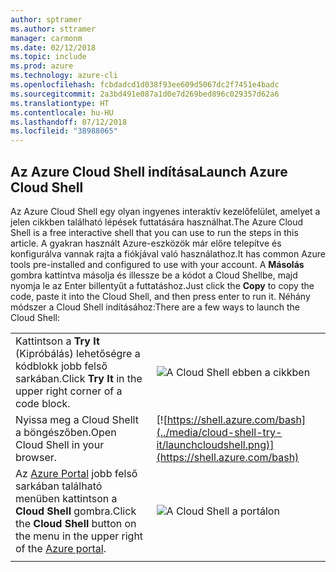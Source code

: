 ```yaml
---
author: sptramer
ms.author: sttramer
manager: carmonm
ms.date: 02/12/2018
ms.topic: include
ms.prod: azure
ms.technology: azure-cli
ms.openlocfilehash: fcbdadcd1d038f93ee609d5067dc2f7451e4badc
ms.sourcegitcommit: 2a3bd491e087a1d0e7d269bed896c029357d62a6
ms.translationtype: HT
ms.contentlocale: hu-HU
ms.lasthandoff: 07/12/2018
ms.locfileid: "38988065"
---
```

## <a name="launch-azure-cloud-shell"></a><span data-ttu-id="e3412-101">Az Azure Cloud Shell indítása</span><span class="sxs-lookup"><span data-stu-id="e3412-101">Launch Azure Cloud Shell</span></span>

<span data-ttu-id="e3412-102">Az Azure Cloud Shell egy olyan ingyenes interaktív kezelőfelület, amelyet a jelen cikkben található lépések futtatására használhat.</span><span class="sxs-lookup"><span data-stu-id="e3412-102">The Azure Cloud Shell is a free interactive shell that you can use to run the steps in this article.</span></span> <span data-ttu-id="e3412-103">A gyakran használt Azure-eszközök már előre telepítve és konfigurálva vannak rajta a fiókjával való használathoz.</span><span class="sxs-lookup"><span data-stu-id="e3412-103">It has common Azure tools pre-installed and configured to use with your account.</span></span> <span data-ttu-id="e3412-104">A **Másolás** gombra kattintva másolja és illessze be a kódot a Cloud Shellbe, majd nyomja le az Enter billentyűt a futtatáshoz.</span><span class="sxs-lookup"><span data-stu-id="e3412-104">Just click the **Copy** to copy the code, paste it into the Cloud Shell, and then press enter to run it.</span></span>  <span data-ttu-id="e3412-105">Néhány módszer a Cloud Shell indításához:</span><span class="sxs-lookup"><span data-stu-id="e3412-105">There are a few ways to launch the Cloud Shell:</span></span>

|  |   |
|-----------------------------------------------|---|
| <span data-ttu-id="e3412-106">Kattintson a **Try It** (Kipróbálás) lehetőségre a kódblokk jobb felső sarkában.</span><span class="sxs-lookup"><span data-stu-id="e3412-106">Click **Try It** in the upper right corner of a code block.</span></span> | ![A Cloud Shell ebben a cikkben](../media/cloud-shell-try-it/cli-try-it.png) |
| <span data-ttu-id="e3412-108">Nyissa meg a Cloud Shellt a böngészőben.</span><span class="sxs-lookup"><span data-stu-id="e3412-108">Open Cloud Shell in your browser.</span></span> | [![https://shell.azure.com/bash](../media/cloud-shell-try-it/launchcloudshell.png)](https://shell.azure.com/bash) |
| <span data-ttu-id="e3412-109">Az [Azure Portal](https://portal.azure.com) jobb felső sarkában található menüben kattintson a **Cloud Shell** gombra.</span><span class="sxs-lookup"><span data-stu-id="e3412-109">Click the **Cloud Shell** button on the menu in the upper right of the [Azure portal](https://portal.azure.com).</span></span> | ![A Cloud Shell a portálon](../media/cloud-shell-try-it/cloud-shell-menu.png) |
|  |  |
